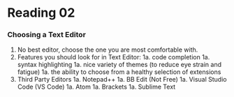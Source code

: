 # Reading 02



### Choosing a Text Editor
1. No best editor, choose the one you are most comfortable with.
1. Features you should look for in Text Editor:
   1a. code completion
   1a. syntax highlighting
   1a. nice variety of themes (to reduce eye strain and fatigue)
   1a. the ability to choose from a healthy selection of extensions
1. Third Party Editors
   1a. Notepad++
   1a. BB Edit (Not Free)
   1a. Visual Studio Code (VS Code)
   1a. Atom
   1a. Brackets
   1a. Sublime Text
